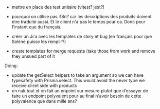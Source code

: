 - mettre en place des test unitaire (vitest? jest?)

- pourquoi on utilise pas i18n?
car les descriptions des produits doivent etre traduite aussi. Et le client n'a pas le temps pour ca. Donc pour l'instant que du français.

- créer un Jira avec les templates de story et bug (en français pour que Solène puisse les remplir?)
- create templates for merge requests (take those from work and remove they unsued part of it


Doing:
- update the getSelect helpers to take an argument so we can have typesafety with Prisma.select<chosenModel>. This would avoid the never type we receive client side with products
- on nuk tout et on fait un enpoint sur mesure plutot que d'essayer de faire un endpoint polyvalent pour au final n'avoir besoin de cette polyvalence que dans mille ans?